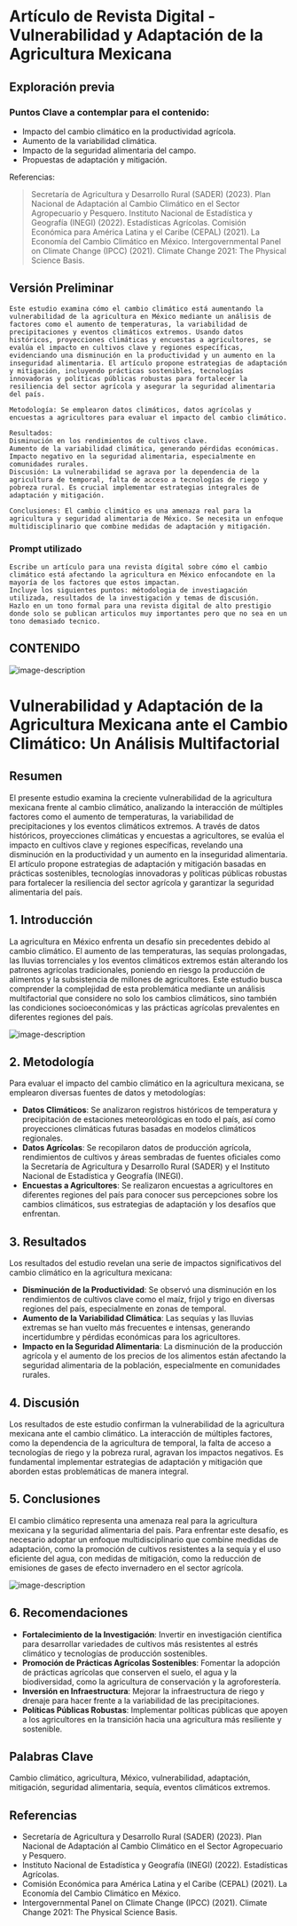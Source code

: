 # Artículo de Revista Digital - Vulnerabilidad y Adaptación de la Agricultura Mexicana

## Exploración previa

### Puntos Clave a contemplar para el contenido:
- Impacto del cambio climático en la productividad agrícola.
- Aumento de la variabilidad climática.
- Impacto de la seguridad alimentaria del campo.
- Propuestas de adaptación y mitigación.

Referencias:
> Secretaría de Agricultura y Desarrollo Rural (SADER) (2023). Plan Nacional de Adaptación al Cambio Climático en el Sector Agropecuario y Pesquero.
> Instituto Nacional de Estadística y Geografía (INEGI) (2022). Estadísticas Agrícolas.
> Comisión Económica para América Latina y el Caribe (CEPAL) (2021). La Economía del Cambio Climático en México.
> Intergovernmental Panel on Climate Change (IPCC) (2021). Climate Change 2021: The Physical Science Basis.

## Versión Preliminar
```
Este estudio examina cómo el cambio climático está aumentando la vulnerabilidad de la agricultura en México mediante un análisis de factores como el aumento de temperaturas, la variabilidad de precipitaciones y eventos climáticos extremos. Usando datos históricos, proyecciones climáticas y encuestas a agricultores, se evalúa el impacto en cultivos clave y regiones específicas, evidenciando una disminución en la productividad y un aumento en la inseguridad alimentaria. El artículo propone estrategias de adaptación y mitigación, incluyendo prácticas sostenibles, tecnologías innovadoras y políticas públicas robustas para fortalecer la resiliencia del sector agrícola y asegurar la seguridad alimentaria del país.

Metodología: Se emplearon datos climáticos, datos agrícolas y encuestas a agricultores para evaluar el impacto del cambio climático.

Resultados:
Disminución en los rendimientos de cultivos clave.
Aumento de la variabilidad climática, generando pérdidas económicas.
Impacto negativo en la seguridad alimentaria, especialmente en comunidades rurales.
Discusión: La vulnerabilidad se agrava por la dependencia de la agricultura de temporal, falta de acceso a tecnologías de riego y pobreza rural. Es crucial implementar estrategias integrales de adaptación y mitigación.

Conclusiones: El cambio climático es una amenaza real para la agricultura y seguridad alimentaria de México. Se necesita un enfoque multidisciplinario que combine medidas de adaptación y mitigación.
```


### Prompt utilizado
```
Escribe un artículo para una revista dígital sobre cómo el cambio climático está afectando la agricultura en México enfocandote en la mayoría de los factores que estos impactan.
Incluye los siguientes puntos: métodologia de investiagación utilizada, resultados de la investigación y temas de discusión.
Hazlo en un tono formal para una revista digital de alto prestigio donde solo se publican articulos muy importantes pero que no sea en un tono demasiado tecnico. 
```

## CONTENIDO
<img src="https://images.pexels.com/photos/1112080/pexels-photo-1112080.jpeg?auto=compress&cs=tinysrgb&w=1260&h=750&dpr=2" alt="image-description"/>

# Vulnerabilidad y Adaptación de la Agricultura Mexicana ante el Cambio Climático: Un Análisis Multifactorial

## Resumen

El presente estudio examina la creciente vulnerabilidad de la agricultura mexicana frente al cambio climático, analizando la interacción de múltiples factores como el aumento de temperaturas, la variabilidad de precipitaciones y los eventos climáticos extremos. A través de datos históricos, proyecciones climáticas y encuestas a agricultores, se evalúa el impacto en cultivos clave y regiones específicas, revelando una disminución en la productividad y un aumento en la inseguridad alimentaria. El artículo propone estrategias de adaptación y mitigación basadas en prácticas sostenibles, tecnologías innovadoras y políticas públicas robustas para fortalecer la resiliencia del sector agrícola y garantizar la seguridad alimentaria del país.

## 1. Introducción

La agricultura en México enfrenta un desafío sin precedentes debido al cambio climático. El aumento de las temperaturas, las sequías prolongadas, las lluvias torrenciales y los eventos climáticos extremos están alterando los patrones agrícolas tradicionales, poniendo en riesgo la producción de alimentos y la subsistencia de millones de agricultores. Este estudio busca comprender la complejidad de esta problemática mediante un análisis multifactorial que considere no solo los cambios climáticos, sino también las condiciones socioeconómicas y las prácticas agrícolas prevalentes en diferentes regiones del país.

<img src="https://images.pexels.com/photos/14304118/pexels-photo-14304118.jpeg?auto=compress&cs=tinysrgb&w=1260&h=750&dpr=2" alt="image-description"/>

## 2. Metodología

Para evaluar el impacto del cambio climático en la agricultura mexicana, se emplearon diversas fuentes de datos y metodologías:

- **Datos Climáticos**: Se analizaron registros históricos de temperatura y precipitación de estaciones meteorológicas en todo el país, así como proyecciones climáticas futuras basadas en modelos climáticos regionales.
- **Datos Agrícolas**: Se recopilaron datos de producción agrícola, rendimientos de cultivos y áreas sembradas de fuentes oficiales como la Secretaría de Agricultura y Desarrollo Rural (SADER) y el Instituto Nacional de Estadística y Geografía (INEGI).
- **Encuestas a Agricultores**: Se realizaron encuestas a agricultores en diferentes regiones del país para conocer sus percepciones sobre los cambios climáticos, sus estrategias de adaptación y los desafíos que enfrentan.

## 3. Resultados

Los resultados del estudio revelan una serie de impactos significativos del cambio climático en la agricultura mexicana:

- **Disminución de la Productividad**: Se observó una disminución en los rendimientos de cultivos clave como el maíz, frijol y trigo en diversas regiones del país, especialmente en zonas de temporal.
- **Aumento de la Variabilidad Climática**: Las sequías y las lluvias extremas se han vuelto más frecuentes e intensas, generando incertidumbre y pérdidas económicas para los agricultores.
- **Impacto en la Seguridad Alimentaria**: La disminución de la producción agrícola y el aumento de los precios de los alimentos están afectando la seguridad alimentaria de la población, especialmente en comunidades rurales.

## 4. Discusión

Los resultados de este estudio confirman la vulnerabilidad de la agricultura mexicana ante el cambio climático. La interacción de múltiples factores, como la dependencia de la agricultura de temporal, la falta de acceso a tecnologías de riego y la pobreza rural, agravan los impactos negativos. Es fundamental implementar estrategias de adaptación y mitigación que aborden estas problemáticas de manera integral.

## 5. Conclusiones

El cambio climático representa una amenaza real para la agricultura mexicana y la seguridad alimentaria del país. Para enfrentar este desafío, es necesario adoptar un enfoque multidisciplinario que combine medidas de adaptación, como la promoción de cultivos resistentes a la sequía y el uso eficiente del agua, con medidas de mitigación, como la reducción de emisiones de gases de efecto invernadero en el sector agrícola.

<img src="https://images.pexels.com/photos/974314/pexels-photo-974314.jpeg?auto=compress&cs=tinysrgb&w=1260&h=750&dpr=2" alt="image-description"/>

## 6. Recomendaciones

- **Fortalecimiento de la Investigación**: Invertir en investigación científica para desarrollar variedades de cultivos más resistentes al estrés climático y tecnologías de producción sostenibles.
- **Promoción de Prácticas Agrícolas Sostenibles**: Fomentar la adopción de prácticas agrícolas que conserven el suelo, el agua y la biodiversidad, como la agricultura de conservación y la agroforestería.
- **Inversión en Infraestructura**: Mejorar la infraestructura de riego y drenaje para hacer frente a la variabilidad de las precipitaciones.
- **Políticas Públicas Robustas**: Implementar políticas públicas que apoyen a los agricultores en la transición hacia una agricultura más resiliente y sostenible.

## Palabras Clave

Cambio climático, agricultura, México, vulnerabilidad, adaptación, mitigación, seguridad alimentaria, sequía, eventos climáticos extremos.

## Referencias

- Secretaría de Agricultura y Desarrollo Rural (SADER) (2023). Plan Nacional de Adaptación al Cambio Climático en el Sector Agropecuario y Pesquero.
- Instituto Nacional de Estadística y Geografía (INEGI) (2022). Estadísticas Agrícolas.
- Comisión Económica para América Latina y el Caribe (CEPAL) (2021). La Economía del Cambio Climático en México.
- Intergovernmental Panel on Climate Change (IPCC) (2021). Climate Change 2021: The Physical Science Basis.
